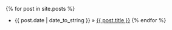 <script>
document.getElementById( "blogsmall").style.backgroundColor="#EFAB00";
document.getElementById( "blogtext").style.color="#000000";
document.getElementById( "blog").className="menu2active";
</script>

{% for post in site.posts %}
- {{ post.date | date_to_string }} &raquo; <a href="{{ post.url }}">{{ post.title }}</a>
{% endfor %}

